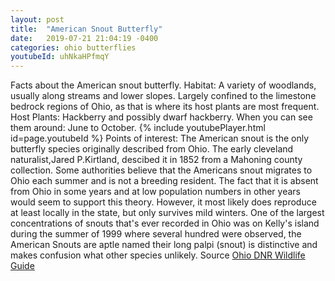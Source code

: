 ```yaml
---
layout: post
title:  "American Snout Butterfly"
date:   2019-07-21 21:04:19 -0400
categories: ohio butterflies
youtubeId: uhNkaHPfmqY 
---
```

Facts about the American snout butterfly. Habitat: A variety of woodlands, usually along streams and lower slopes. Largely confined to the limestone bedrock regions of Ohio, as that is where its host plants are most frequent. Host Plants: Hackberry and possibly dwarf hackberry. When you can see them around: June to October.
{% include youtubePlayer.html id=page.youtubeId %}
 Points of interest: The American snout is the only butterfly species originally described from Ohio. The early cleveland naturalist,Jared P.Kirtland, descibed it in 1852 from a Mahoning county collection. Some authorities believe that the Americans snout migrates to Ohio each summer and is not a breeding resident. The fact that it is absent from Ohio in some years and at low population numbers in other years would seem to support this theory. However, it most likely does reproduce at least locally in the state, but only survives mild winters. One of the largest concentrations of snouts that's ever recorded in Ohio was on Kelly's island during the summer of 1999 where several hundred were observed, the American Snouts are aptle named their long palpi (snout) is distinctive and makes confusion what other species unlikely.
Source [Ohio DNR Wildlife Guide](http://wildlife.ohiodnr.gov/species-and-habitats/species-guide-index/butterflies-skippers/american-snout)

      
